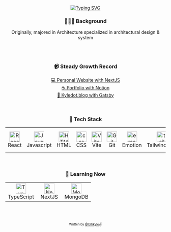 

<div align="center"> 
  
<!--   ![Olhkyle's GitHub stats](https://github-readme-stats.vercel.app/api?username=olhkyle&show_icons=true&theme=dark#gh-dark-mode-only) -->
  [![Typing SVG](https://readme-typing-svg.herokuapp.com?font=Pacifico&color=%23909090&size=30&center=true&vCenter=true&height=150&lines=Hello+%E2%9C%8B+I'm+Kyle)](https://git.io/typing-svg)
  <br/>

  <h3>👷🏻‍♂ Background</h3>
  <p> Originally, majored in Architecture specialized in architectural design & system</p>
  
  <br/>
  <br/>

  <h3>📹 Steady Growth Record</h3>
    <div><a href="https://olhkyle.me/">💻 Personal Website with NextJS</a></div>
    <div><a href="https://smooth-rain-4fc.notion.site/Study-Project-Record-bc67300f84ca4d5ba07adc28f905e6f6?pvs=4">☕️ Portfolio with Notion</a></div>
    <div><a href="https://kyledot.netlify.app">🎾 Kyledot.blog with Gatsby</a></div>


  <br/>
  <br/>
    

  <h3> 🔭 Tech Stack </h3>
  <table>
    <tr>
      <td align="center" width="64">
        <img src="https://skillicons.dev/icons?i=react" width="32" height="32" alt="React" />
        <br>
        <span>React</span>
      </td>
      <td align="center" width="64">
        <img src="https://skillicons.dev/icons?i=js" width="32" height="32" alt="JavaScript" />
        <br>
        <span>Javascript</span>
      </td>
      <td align="center" width="64">
        <img src="https://skillicons.dev/icons?i=html" width="32" height="32" alt="HTML" />
        <br>
        <span>HTML</span>
      </td>
      <td align="center" width="64">
        <img src="https://skillicons.dev/icons?i=css" width="32" height="32" alt="css" />
        <br>
        <span>CSS</span>
      </td>
      <td align="center" width="64">
        <img src="https://skillicons.dev/icons?i=vite" width="32" height="32" alt="Vite" />
        <br>
        <span>Vite</span>
      </td>
      <td align="center" width="64"> 
        <img src="https://skillicons.dev/icons?i=git" width="32" height="32" alt="Git" />
        <br>
        <span>Git</span>
      </td>
      <td align="center"  width="64">
        <img src="https://skillicons.dev/icons?i=emotion" width="32" height="32" alt="emotion" />
        <br>
        <span>Emotion</span>
      </td>
      <td align="center" width="64">
        <img src="https://skillicons.dev/icons?i=tailwind" width="32" height="32" alt="tailwind" />
        <br>
        <span>TailwindCSS</span>
      </td>
      <td align="center" width="64">
        <img src="https://skillicons.dev/icons?i=sass" width="32" height="32" alt="sass" />
        <br>
        <span>Sass</span>
      </td>
      <td align="center" width="64">
        <img src="https://skillicons.dev/icons?i=styledcomponents" width="32" height="32" alt="styledcomponents" />
        <br>
        <span>S-C</span>
      </td>
    </tr>
  </table>

  <br/>

  <h3> 🔭 Learning Now </h3>
  <table>
    <tr>
      <td align="center"  width="64">
        <img src="https://skillicons.dev/icons?i=ts" width="32" height="32" alt="TypeScript" />
        <br>
        <span>TypeScript</span>
      </td>
      <td align="center"  width="64">
        <img src="https://skillicons.dev/icons?i=nextjs" width="32" height="32" alt="NextJS" />
        <br>
        <span>NextJS</span>
      </td>
       <td align="center"  width="64">
        <img src="https://skillicons.dev/icons?i=mongodb" width="32" height="32" alt="MongoDB" />
        <br>
        <span>MongoDB</span>
      </td>
    </tr>
  </table>
  
  <br/>
  <br/> 
  
 <sub><sup>Written by <a href="https://olhkyle.me">@Olhkyle</a></sup></sub><small>✌</small>

</div>
